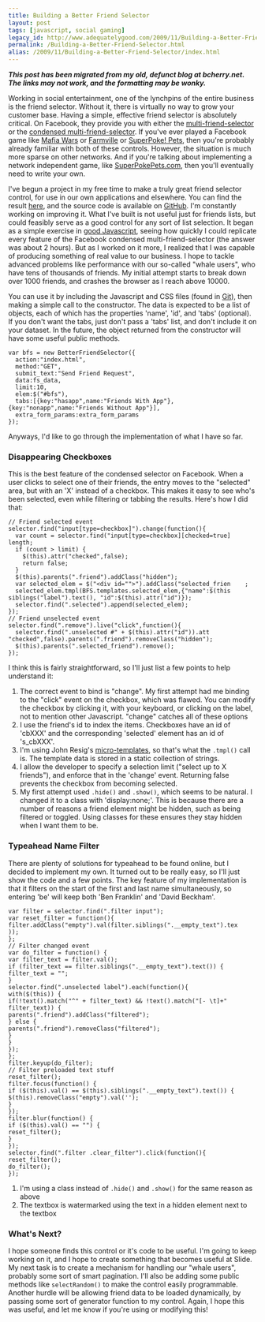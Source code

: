 ```yaml
---
title: Building a Better Friend Selector
layout: post
tags: [javascript, social gaming]
legacy_id: http://www.adequatelygood.com/2009/11/Building-a-Better-Friend-Selector
permalink: /Building-a-Better-Friend-Selector.html
alias: /2009/11/Building-a-Better-Friend-Selector/index.html
---
```


___This post has been migrated from my old, defunct blog at bcherry.net.  The links may not work, and the formatting may be wonky.___

Working in social entertainment, one of the lynchpins of the entire business is the friend selector.  Without it, there is virtually no way to grow your customer base.  Having a simple, effective friend selector is absolutely critical.  On Facebook, they provide you with either the <a href="http://wiki.developers.facebook.com/index.php/Fb:multi-friend-selector" target="_blank">multi-friend-selector</a> or the <a href="http://wiki.developers.facebook.com/index.php/Fb:multi-friend-selector_%28condensed%29" target="_blank">condensed multi-friend-selector</a>.  If you've ever played a Facebook game like <a href="http://apps.new.facebook.com/inthemafia/" target="_blank">Mafia Wars</a> or <a href="http://apps.facebook.com/onthefarm" target="_blank">Farmville</a> or <a href="http://apps.facebook.com/slidepets/" target="_blank">SuperPoke! Pets</a>, then you're probably already familiar with both of these controls.  However, the situation is much more sparse on other networks.  And if you're talking about implementing a network independent game, like <a href="http://www.superpokepets.com" target="_blank">SuperPokePets.com</a>, then you'll eventually need to write your own.

I've begun a project in my free time to make a truly great friend selector control, for use in our own applications and elsewhere.  You can find the result <a href="http://bcherry.net/babfs" target="_blank">here</a>, and the source code is available on <a href="http://github.com/bcherry/babfs/tree/master" target="_blank">GitHub</a>.  I'm constantly working on improving it.  What I've built is not useful just for friends lists, but could feasibly serve as a good control for any sort of list selection.  It began as a simple exercise in <a href="http://bcherry.net/archives/89" target="_blank">good Javascript</a>, seeing how quickly I could replicate every feature of the Facebook condensed multi-friend-selector (the answer was about 2 hours).  But as I worked on it more, I realized that I was capable of producing something of real value to our business.  I hope to tackle advanced problems like performance with our so-called "whale users", who have tens of thousands of friends.  My initial attempt starts to break down over 1000 friends, and crashes the browser as I reach above 10000.

You can use it by including the Javascript and CSS files (found in <a href="http://github.com/bcherry/babfs/tree/master" target="_blank">Git</a>), then making a simple call to the constructor.  The data is expected to be a list of objects, each of which has the properties 'name', 'id', and 'tabs' (optional).  If you don't want the tabs, just don't pass a 'tabs' list, and don't include it on your dataset.  In the future, the object returned from the constructor will have some useful public methods.


    var bfs = new BetterFriendSelector({
      action:"index.html",
      method:"GET",
      submit_text:"Send Friend Request",
      data:fs_data,
      limit:10,
      elem:$("#bfs"),
      tabs:[{key:"hasapp",name:"Friends With App"},          {key:"nonapp",name:"Friends Without App"}],
      extra_form_params:extra_form_params
    });



Anyways, I'd like to go through the implementation of what I have so far.

<h3>Disappearing Checkboxes</h3>
<p>This is the best feature of the condensed selector on Facebook.  When a user clicks to select one of their friends, the entry moves to the "selected" area, but with an 'X' instead of a checkbox.  This makes it easy to see who's been selected, even while filtering or tabbing the results.  Here's how I did that:</p>

    // Friend selected event
    selector.find("input[type=checkbox]").change(function(){
      var count = selector.find("input[type=checkbox][checked=true]     length;
      if (count > limit) {
        $(this).attr("checked",false);
        return false;
      }
      $(this).parents(".friend").addClass("hidden");
      var selected_elem = $("<div id="">").addClass("selected_frien    ;
      selected_elem.tmpl(BFS.templates.selected_elem,{"name":$(this    siblings("label").text(), "id":$(this).attr("id")});
      selector.find(".selected").append(selected_elem);
    });
    // Friend unselected event
    selector.find(".remove").live("click",function(){
      selector.find(".unselected #" + $(this).attr("id")).att    "checked",false).parents(".friend").removeClass("hidden");
      $(this).parents(".selected_friend").remove();
    });
  
<p>I think this is fairly straightforward, so I'll just list a few points to help understand it:</p>

<ol>
<li>The correct event to bind is "change".  My first attempt had me binding to the "click" event on the checkbox, which was flawed.  You can modify the checkbox by clicking it, with your keyboard, or clicking on the label, not to mention other Javascript.  "change" catches all of these options</li>
<li>I use the friend's id to index the items.  Checkboxes have an id of 'cbXXX' and the corresponding 'selected' element has an id of 's_cbXXX'.</li>
<li>I'm using John Resig's <a href="http://bcherry.net/archives/97" target="_blank">micro-templates</a>, so that's what the <code class="js inline">.tmpl()</code> call is.  The template data is stored in a static collection of strings.</li>
<li>I allow the developer to specify a selection limit ("select up to X friends"), and enforce that in the 'change' event.  Returning false prevents the checkbox from becoming selected.</li>
<li>My first attempt used <code class="js inline">.hide()</code> and <code class="js inline">.show()</code>, which seems to be natural.  I changed it to a class with 'display:none;'.  This is because there are a number of reasons a friend element might be hidden, such as being filtered or toggled.  Using classes for these ensures they stay hidden when I want them to be.</li>
</ol>

<h3>Typeahead Name Filter</h3>
<p>There are plenty of solutions for typeahead to be found online, but I decided to implement my own.  It turned out to be really easy, so I'll just show the code and a few points.  The key feature of my implementation is that it filters on the start of the first and last name simultaneously, so entering 'be' will keep both 'Ben Franklin' and 'David Beckham'.</p>

  
    var filter = selector.find(".filter input");
    var reset_filter = function(){
    filter.addClass("empty").val(filter.siblings(".__empty_text").tex    ));
    };
    // Filter changed event
    var do_filter = function() {
    var filter_text = filter.val();
    if (filter_text == filter.siblings(".__empty_text").text()) {
    filter_text = "";
    }
    selector.find(".unselected label").each(function(){
    with($(this)) {
    if(!text().match("^" + filter_text) && !text().match("[- \t]+"     filter_text)) {
    parents(".friend").addClass("filtered");
    } else {
    parents(".friend").removeClass("filtered");
    }
    }
    });
    };
    filter.keyup(do_filter);
    // Filter preloaded text stuff
    reset_filter();
    filter.focus(function() {
    if ($(this).val() == $(this).siblings(".__empty_text").text()) {
    $(this).removeClass("empty").val('');
    }
    });
    filter.blur(function() {
    if ($(this).val() == "") {
    reset_filter();
    }
    });
    selector.find(".filter .clear_filter").click(function(){
    reset_filter();
    do_filter();
    });

<ol>
<li>I'm using a class instead of <code class="js inline">.hide()</code> and <code class="js inline">.show()</code> for the same reason as above</li>

<li>The textbox is watermarked using the text in a hidden element next to the textbox</li>
</ol>
<h3>What's Next?</h3>
<p>I hope someone finds this control or it's code to be useful.  I'm going to keep working on it, and I hope to create something that becomes useful at Slide.  My next task is to create a mechanism for handling our "whale users", probably some sort of smart pagination.  I'll also be adding some public methods like <code class="js inline">selectRandom()</code> to make the control easily programmable.  Another hurdle will be allowing friend data to be loaded dynamically, by passing some sort of generator function to my control.  Again, I hope this was useful, and let me know if you're using or modifying this!</p>